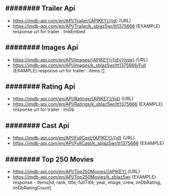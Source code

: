 ## ######## Trailer Api #######
- https://imdb-api.com/en/API/Trailer/{APIKEY}/{id} (URL)
- https://imdb-api.com/en/API/Trailer/k_sblaz5wr/tt1375666 (EXAMPLE)
 response url for trailer : linkEmbed  

## ######## Images Api #######
- https://imdb-api.com/en/API/Images/{APIKEY}/{id}/{type} (URL)
- https://imdb-api.com/en/API/Images/k_sblaz5wr/tt1375666/Full (EXAMPLE)
 response url for trailer : items []  

## ######## Rating Api #######
- https://imdb-api.com/en/API/Ratings/{APIKEY}/{id} (URL)
- https://imdb-api.com/en/API/Ratings/k_sblaz5wr/tt1375666 (EXAMPLE)
 response url for trailer : imDb 

## ######## Cast Api #######
- https://imdb-api.com/en/API/FullCast/{APIKEY}/{id} (URL)
- https://imdb-api.com/en/API/FullCast/k_sblaz5wr/tt1375666 (EXAMPLE)

## ######## Top 250 Movies #######
- https://imdb-api.com/en/API/Top250Movies/{APIKEY} (URL)
- https://imdb-api.com/en/API/Top250Movies/k_sblaz5wr (EXAMPLE)
response - items[id, rank, title, fullTitle, year, image, crew, imDbRating, imDbRatingCount]

